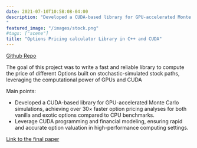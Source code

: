 ```yaml
---
date: 2021-07-10T10:58:08-04:00
description: "Developed a CUDA-based library for GPU-accelerated Monte Carlo simulations
"
featured_image: "/images/stock.png"
#tags: ["scene"]
title: "Options Pricing calculator Library in C++ and CUDA"
---
```

[Github Repo](https://github.com/ValerioFirmanoo/Options_GPU_Pricing_Calculator)

The goal of this project was to write a fast and reliable library to compute the price of different Options built on stochastic-simulated stock paths, leveraging the computational power of GPUs and CUDA

Main points:
* Developed a CUDA-based library for GPU-accelerated Monte Carlo simulations, achieving over 30× faster option pricing analyses
for both vanilla and exotic options compared to CPU benchmarks.
* Leverage CUDA programming and financial modeling, ensuring rapid and accurate option valuation in
high-performance computing settings.

[Link to the final paper](https://github.com/ValerioFirmanoo/Options_GPU_Pricing_Calculator/blob/master/Results/Option_Pricing.pdf)